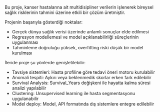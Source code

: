 Bu proje, kanser hastalarına ait multidisipliner verilerin işlenerek bireysel sağlık risklerinin tahmini üzerine etkili bir çözüm üretmiştir.

Projenin başarıyla gösterdiği noktalar:
 - Gerçek dünya sağlık verisi üzerinde anlamlı sonuçlar elde edilmesi
 - Regresyon modellemesi ve model açıklanabilirliği süreçlerinin uygulanması
 - Tahminleme doğruluğu yüksek, overfitting riski düşük bir model kurulması

İleride proje şu yönlerde genişletilebilir:
* Tavsiye sistemleri: Hasta profiline göre tedavi öneri motoru kurulabilir
* Anomali tespiti: Aykırı veya beklenmedik skorlar erken fark edilebilir
* Survival Analysis: Survival_Years değişkeni ile hayatta kalma süresi analizi yapılabilir
* Clustering: Unsupervised learning ile hasta segmentasyonu uygulanabilir
* Model deploy: Model, API formatında dış sistemlere entegre edilebilir

